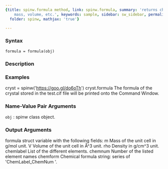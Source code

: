 ```yaml
---
{title: spinw.formula method, link: spinw.formula, summary: 'returns chemical formula,
    mass, volume, etc.', keywords: sample, sidebar: sw_sidebar, permalink: spinw_formula.html,
  folder: spinw, mathjax: 'true'}

---
```


### Syntax

`formula = formula(obj)`

### Description



### Examples

cryst = spinw('https://goo.gl/do6oTh')
cryst.formula
The formula of the crystal stored in the test.cif file will be printed
onto the Command Window.

### Name-Value Pair Arguments

`obj`
: spinw class object.

### Output Arguments

formula struct variable with the following fields:
m             Mass of the unit cell in g/mol unit.
V             Volume of the unit cell in Å^3 unit.
rho           Density in g/cm^3 unit.
chemlabel     List of the different elements.
chemnum       Number of the listed element names
chemform      Chemical formula string: series of 'ChemLabel_ChemNum '.


